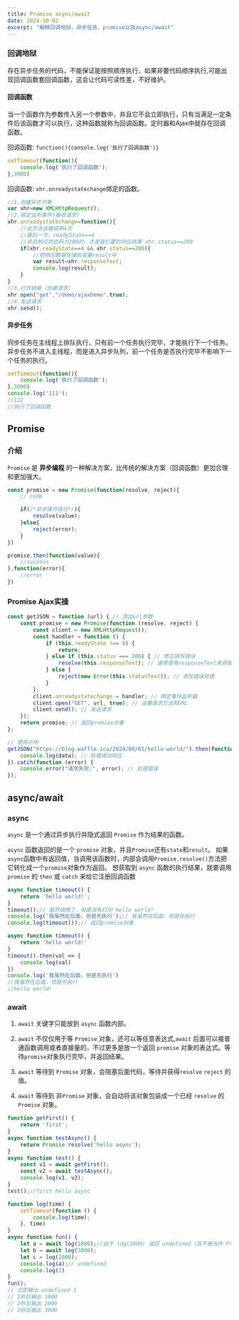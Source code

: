 ```yaml
---
title: Promise async/await
date: 2024-10-02
excerpt: "解释回调地狱，异步任务，promise以及async/await"
---
```



### 回调地狱
存在异步任务的代码，不能保证能按照顺序执行，如果非要代码顺序执行,可能出现回调函数套回调函数，这会让代码可读性差，不好维护。

#### 回调函数

当一个函数作为参数传入另一个参数中，并且它不会立即执行，只有当满足一定条件后该函数才可以执行，这种函数就称为回调函数。定时器和Ajax中就存在回调函数。

回调函数: `function(){console.log('执行了回调函数')}`

```javascript
setTimeout(function(){
	console.log('执行了回调函数');
},3000)
```

回调函数: `xhr.onreadystatechange`绑定的函数。

```javascript
//1.创建异步对象
var xhr=new XMLHttpRequest();
//2.绑定监听事件(接收请求)
xhr.onreadystatechange=function(){
    //此方法会被调用4次
    //最后一次，readyState==4
    //并且响应状态码为200时，才是我们要的响应结果 xhr.status==200
    if(xhr.readyState==4 && xhr.status==200){
        //把响应数据存储到变量result中
        var result=xhr.responseText;
        console.log(result);
    }
}
//3.打开链接（创建请求）
xhr.open("get","/demo/ajaxDemo",true);
//4.发送请求
xhr.send();
```

#### 异步任务

同步任务在主线程上排队执行，只有前一个任务执行完毕，才能执行下一个任务。
异步任务不进入主线程，而是进入异步队列，前一个任务是否执行完毕不影响下一个任务的执行。

```javascript
setTimeout(function(){
    console.log('执行了回调函数');
},3000)
console.log('111');
//111
//执行了回调函数
```

## Promise

### 介绍

`Promise` 是 **异步编程** 的一种解决方案，比传统的解决方案（回调函数）更加合理和更加强大。

```javascript
const promise = new Promise(function(resolve, reject){
    // code

    if(/*异步操作成功*/){
        resolve(value);
    }else{
        reject(error);
    }
})

promise.then(function(value){
    //success
},function(error){
    //error
})
```

### Promise Ajax实操

```javascript
const getJSON = function (url) { // 添加url参数  
    const promise = new Promise(function (resolve, reject) {
        const client = new XMLHttpRequest();
        const handler = function () {
            if (this.readyState !== 4) {
                return;
            } else if (this.status === 200) { // 修正拼写错误  
                resolve(this.responseText); // 通常使用responseText来获取响应文本  
            } else {
                reject(new Error(this.statusText)); // 添加错误处理  
            }
        };
        client.onreadystatechange = handler; // 绑定事件监听器  
        client.open("GET", url, true); // 设置请求方法和URL  
        client.send(); // 发送请求  
    });
    return promise; // 返回promise对象  
};

// 使用示例  
getJSON("https://blog.waffle.icu/2024/09/01/hello-world/").then(function (data) {
    console.log(data); // 处理成功响应  
}).catch(function (error) {
    console.error("请求失败:", error); // 处理错误  
});  
```

## async/await

### async

`async` 是一个通过异步执行并隐式返回 `Promise` 作为结果的函数。

`async` 函数返回的是一个 `promise` 对象，并且`Promise`还有`state`和`result`。
如果 `async`函数中有返回值，当调用该函数时，内部会调用`Promise.resolve()`方法把它转化成一个`promise`对象作为返回。
想获取到 `async` 函数的执行结果，就要调用 `promise` 的 `then` 或 `catch` 来给它注册回调函数

```javascript
async function timeout() {
    return 'hello world!';
}
timeout();// 虽然调用了，但是没有打印 hello world!
console.log('我虽然在后面，但是先执行');// 我虽然在后面，但是先执行
console.log(timeout());// 返回promise对象
```

```javascript
async function timeout() {
    return 'hello world!'
}
timeout().then(val => {
    console.log(val)
})
console.log('我虽然在后面，但是先执行')
//我虽然在后面，但是先执行
//hello world!
```

### await

1. `await` 关键字只能放到 `async` 函数内部。
   
2. `await` 不仅仅用于等 `Promise` 对象，还可以等任意表达式,`await` 后面可以接普通函数调用或者直接量的，不过更多是放一个返回 `promise` 对象的表达式。等待`promise`对象执行完毕，并返回结果。

3. `await` 等待到 `Promise` 对象，会阻塞后面代码，等待并获得`resolve` `reject` 的值。
   
4. `await` 等待到 非`Promise` 对象，会自动将该对象包装成一个已经 `resolve` 的 `Promise` 对象。

```javascript
function getFirst() {
    return 'first';
}
async function testAsync() {
    return Promise.resolve('hello async');
}
async function test() {
    const v1 = await getFirst();
    const v2 = await testAsync();
    console.log(v1, v2);
}
test();//first hello async
```

```javascript
function log(time) {
    setTimeout(function () {
        console.log(time);
    }, time)
}
async function fun() {
    let a = await log(1000);//由于 log(1000) 返回 undefined（且不被当作 Promise），await 关键字将其视为一个立即解决的 Promise
    let b = await log(3000);
    let c = log(2000);
    console.log(a);// undefined
    console.log(1)
}
fun();
// 立即输出 undefined 1
// 1秒后输出 1000
// 2秒后输出 2000
// 3秒后输出 3000
```